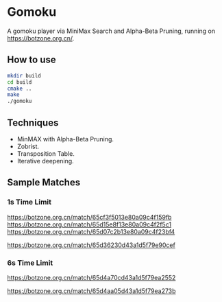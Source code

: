 # Gomoku
A gomoku player via MiniMax Search and Alpha-Beta Pruning, running on https://botzone.org.cn/.

## How to use
```bash
mkdir build
cd build
cmake ..
make
./gomoku
```

## Techniques
- MinMAX with Alpha-Beta Pruning.
- Zobrist.
- Transposition Table.
- Iterative deepening.

## Sample Matches
### 1s Time Limit
https://botzone.org.cn/match/65cf3f5013e80a09c4f159fb
https://botzone.org.cn/match/65d15e8f13e80a09c4f2f5c1
https://botzone.org.cn/match/65d07c2b13e80a09c4f23bf4

https://botzone.org.cn/match/65d36230d43a1d5f79e90cef

### 6s Time Limit
https://botzone.org.cn/match/65d4a70cd43a1d5f79ea2552

https://botzone.org.cn/match/65d4aa05d43a1d5f79ea273b


